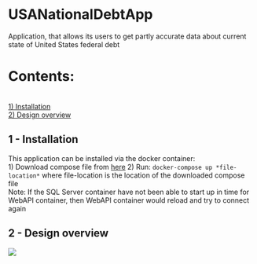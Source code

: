# USANationalDebtApp
Application, that allows its users to get partly accurate data about current state of United States federal debt

<h1>Contents:</h1>
</br>
<a href="#First">1) Installation</a>
<br/>
<a href="#Second">2) Design overview</a>
<br/>
<h2 id="First">1 - Installation</h2>
This application can be installed via the docker container:
</br>
1) Download compose file from <a href="https://drive.google.com/file/d/1eihBT-KfiwpFB03HJsV6BRXVUcMicIvH/view?usp=sharing">here</a>
2) Run:
<code>docker-compose up *file-location*</code>
where file-location is the location of the downloaded compose file
</br>
Note: If the SQL Server container have not been able to start up in time for WebAPI container, then WebAPI container would reload and try to connect again
<h2 id="Second">2 - Design overview</h2>
<img src="https://user-images.githubusercontent.com/64675654/105413527-e387fd00-5c3e-11eb-95ca-989a515e7901.png"></img>
